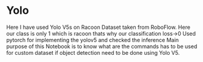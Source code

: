 # Yolo
Here I have used Yolo V5s on Racoon Dataset taken from RoboFlow. Here our class is only 1 which is racoon thats why our classification loss->0
Used pytorch for implementing the yolov5 and checked the inference
Main purpose of this Notebook is to know what are the commands has to be used for custom dataset if object detection need to be done using Yolo V5.
